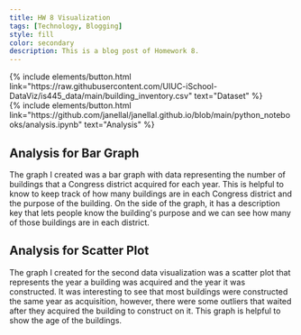 ```yaml
---
title: HW 8 Visualization
tags: [Technology, Blogging]
style: fill
color: secondary
description: This is a blog post of Homework 8.
---
```


<div class="middle">
{% include elements/button.html link="https://raw.githubusercontent.com/UIUC-iSchool-DataViz/is445_data/main/building_inventory.csv" text="Dataset" %}
</div>

<div class="middle">
{% include elements/button.html link="https://github.com/janellal/janellal.github.io/blob/main/python_notebooks/analysis.ipynb" text="Analysis" %}
</div>

## Analysis for Bar Graph  
The graph I created was a bar graph with data representing the number of buildings that a Congress district acquired for each year. This is helpful to know to keep track of how many buildings are in each Congress district and the purpose of the building. On the side of the graph, it has a description key that lets people know the building's purpose and we can see how many of those buildings are in each district.

<vegachart schema-url="{{ site.baseurl }}/assets/json/viz1.json" style="width: 100%"></vegachart>

## Analysis for Scatter Plot
The graph I created for the second data visualization was a scatter plot that represents the year a building was acquired and the year it was constructed. It was interesting to see that most buildings were constructed the same year as acquisition, however, there were some outliers that waited after they acquired the building to construct on it. This graph is helpful to show the age of the buildings.

<vegachart schema-url="{{ site.baseurl }}/assets/json/viz2.json" style="width: 100%"></vegachart>